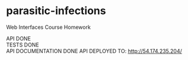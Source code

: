 # parasitic-infections
Web Interfaces Course Homework

API DONE <br>
TESTS DONE <br>
API DOCUMENTATION DONE
API DEPLOYED TO: http://54.174.235.204/
